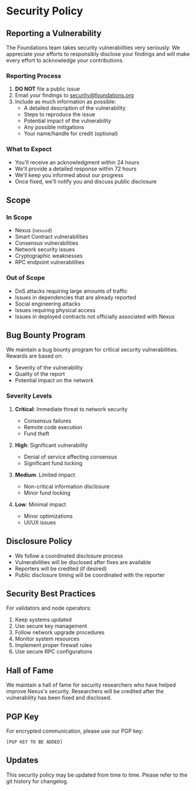 # Security Policy

## Reporting a Vulnerability

The Foundations team takes security vulnerabilities very seriously. We appreciate your efforts to responsibly disclose your findings and will make every effort to acknowledge your contributions.

### Reporting Process

1. **DO NOT** file a public issue
2. Email your findings to [security@foundations.org](mailto:security@foundations.org)
3. Include as much information as possible:
   - A detailed description of the vulnerability
   - Steps to reproduce the issue
   - Potential impact of the vulnerability
   - Any possible mitigations
   - Your name/handle for credit (optional)

### What to Expect

- You'll receive an acknowledgment within 24 hours
- We'll provide a detailed response within 72 hours
- We'll keep you informed about our progress
- Once fixed, we'll notify you and discuss public disclosure

## Scope

### In Scope

- Nexus (`nexusd`)
- Smart Contract vulnerabilities
- Consensus vulnerabilities
- Network security issues
- Cryptographic weaknesses
- RPC endpoint vulnerabilities

### Out of Scope

- DoS attacks requiring large amounts of traffic
- Issues in dependencies that are already reported
- Social engineering attacks
- Issues requiring physical access
- Issues in deployed contracts not officially associated with Nexus

## Bug Bounty Program

We maintain a bug bounty program for critical security vulnerabilities. Rewards are based on:

- Severity of the vulnerability
- Quality of the report
- Potential impact on the network

### Severity Levels

1. **Critical**: Immediate threat to network security
   - Consensus failures
   - Remote code execution
   - Fund theft

2. **High**: Significant vulnerability
   - Denial of service affecting consensus
   - Significant fund locking

3. **Medium**: Limited impact
   - Non-critical information disclosure
   - Minor fund locking

4. **Low**: Minimal impact
   - Minor optimizations
   - UI/UX issues

## Disclosure Policy

- We follow a coordinated disclosure process
- Vulnerabilities will be disclosed after fixes are available
- Reporters will be credited (if desired)
- Public disclosure timing will be coordinated with the reporter

## Security Best Practices

For validators and node operators:

1. Keep systems updated
2. Use secure key management
3. Follow network upgrade procedures
4. Monitor system resources
5. Implement proper firewall rules
6. Use secure RPC configurations

## Hall of Fame

We maintain a hall of fame for security researchers who have helped improve Nexus's security. Researchers will be credited after the vulnerability has been fixed and disclosed.

## PGP Key

For encrypted communication, please use our PGP key:

```
[PGP KEY TO BE ADDED]
```

## Updates

This security policy may be updated from time to time. Please refer to the git history for changelog.
